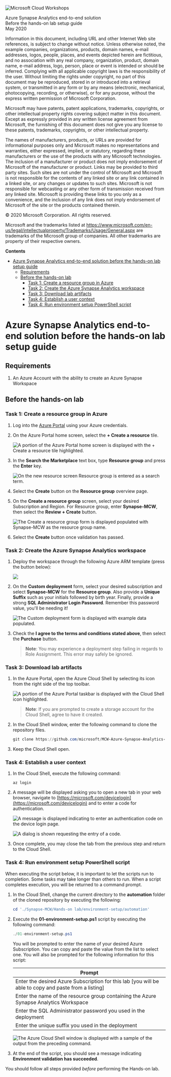 ![](https://github.com/Microsoft/MCW-Template-Cloud-Workshop/raw/master/Media/ms-cloud-workshop.png "Microsoft Cloud Workshops")

<div class="MCWHeader1">
Azure Synapse Analytics end-to-end solution
</div>

<div class="MCWHeader2">
Before the hands-on lab setup guide
</div>

<div class="MCWHeader3">
May 2020
</div>


Information in this document, including URL and other Internet Web site references, is subject to change without notice. Unless otherwise noted, the example companies, organizations, products, domain names, e-mail addresses, logos, people, places, and events depicted herein are fictitious, and no association with any real company, organization, product, domain name, e-mail address, logo, person, place or event is intended or should be inferred. Complying with all applicable copyright laws is the responsibility of the user. Without limiting the rights under copyright, no part of this document may be reproduced, stored in or introduced into a retrieval system, or transmitted in any form or by any means (electronic, mechanical, photocopying, recording, or otherwise), or for any purpose, without the express written permission of Microsoft Corporation.

Microsoft may have patents, patent applications, trademarks, copyrights, or other intellectual property rights covering subject matter in this document. Except as expressly provided in any written license agreement from Microsoft, the furnishing of this document does not give you any license to these patents, trademarks, copyrights, or other intellectual property.

The names of manufacturers, products, or URLs are provided for informational purposes only and Microsoft makes no representations and warranties, either expressed, implied, or statutory, regarding these manufacturers or the use of the products with any Microsoft technologies. The inclusion of a manufacturer or product does not imply endorsement of Microsoft of the manufacturer or product. Links may be provided to third party sites. Such sites are not under the control of Microsoft and Microsoft is not responsible for the contents of any linked site or any link contained in a linked site, or any changes or updates to such sites. Microsoft is not responsible for webcasting or any other form of transmission received from any linked site. Microsoft is providing these links to you only as a convenience, and the inclusion of any link does not imply endorsement of Microsoft of the site or the products contained therein.

© 2020 Microsoft Corporation. All rights reserved.

Microsoft and the trademarks listed at <https://www.microsoft.com/en-us/legal/intellectualproperty/Trademarks/Usage/General.aspx> are trademarks of the Microsoft group of companies. All other trademarks are property of their respective owners.

**Contents**

<!-- TOC -->

- [Azure Synapse Analytics end-to-end solution before the hands-on lab setup guide](#azure-synapse-analytics-end-to-end-solution-before-the-hands-on-lab-setup-guide)
  - [Requirements](#requirements)
  - [Before the hands-on lab](#before-the-hands-on-lab)
    - [Task 1: Create a resource group in Azure](#task-1-create-a-resource-group-in-azure)
    - [Task 2: Create the Azure Synapse Analytics workspace](#task-2-create-the-azure-synapse-analytics-workspace)
    - [Task 3: Download lab artifacts](#task-3-download-lab-artifacts)
    - [Task 4: Establish a user context](#task-4-establish-a-user-context)
    - [Task 4: Run environment setup PowerShell script](#task-4-run-environment-setup-powershell-script)

<!-- /TOC -->

# Azure Synapse Analytics end-to-end solution before the hands-on lab setup guide

## Requirements

1. An Azure Account with the ability to create an Azure Synapse Workspace

## Before the hands-on lab

### Task 1: Create a resource group in Azure

1. Log into the [Azure Portal](https://portal.azure.com) using your Azure credentials.

2. On the Azure Portal home screen, select the **+ Create a resource** tile.

    ![A portion of the Azure Portal home screen is displayed with the + Create a resource tile highlighted.](media/bhol_createaresource.png)

3. In the **Search the Marketplace** text box, type **Resource group** and press the **Enter** key.

    ![On the new resource screen Resource group is entered as a search term.](media/bhol_searchmarketplaceresourcegroup.png)

4. Select the **Create** button on the **Resource group** overview page.

5. On the **Create a resource group** screen, select your desired Subscription and Region. For Resource group, enter **Synapse-MCW**, then select the **Review + Create** button.

    ![The Create a resource group form is displayed populated with Synapse-MCW as the resource group name.](media/bhol_resourcegroupform.png)

6. Select the **Create** button once validation has passed.

### Task 2: Create the Azure Synapse Analytics workspace

1. Deploy the workspace through the following Azure ARM template (press the button below):

    <a href="https://portal.azure.com/#create/Microsoft.Template/uri/https%3A%2F%2Fraw.githubusercontent.com%2Fmicrosoft%2FMCW-Azure-Synapse-Analytics-end-to-end-solution%2Fmaster%2FHands-on%2520lab%2Fenvironment-setup%2Fautomation%2F00-asa-workspace-core.json" target="_blank"><img src="http://azuredeploy.net/deploybutton.png" /></a>

2. On the **Custom deployment** form, select your desired subscription and select **Synapse-MCW** for the **Resource group**. Also provide a **Unique Suffix** such as your initials followed by birth year. Finally, provide a strong **SQL Administrator Login Password**. Remember this password value, you'll be needing it!

    ![The Custom deployment form is displayed with example data populated.](media/bhol_customdeploymentform.png)
  
3. Check the **I agree to the terms and conditions stated above**, then select the **Purchase** button.

    > **Note**: You may experience a deployment step failing in regards to Role Assignment. This error may safely be ignored.

### Task 3: Download lab artifacts

1. In the Azure Portal, open the Azure Cloud Shell by selecting its icon from the right side of the top toolbar.

    ![A portion of the Azure Portal taskbar is displayed with the Cloud Shell icon highlighted.](media/bhol_azurecloudshellmenu.png)

    > **Note**: If you are prompted to create a storage account for the Cloud Shell, agree to have it created.

2. In the Cloud Shell window, enter the following command to clone the repository files.

    ```PowerShell
    git clone https://github.com/microsoft/MCW-Azure-Synapse-Analytics-end-to-end-solution.git Synapse-MCW
    ```

3. Keep the Cloud Shell open.

### Task 4: Establish a user context

1. In the Cloud Shell, execute the following command:

    ```cli
    az login
    ```

2. A message will be displayed asking you to open a new tab in your web browser, navigate to [https://microsoft.com/devicelogin](https://microsoft.com/devicelogin) and to enter a code for authentication.

   ![A message is displayed indicating to enter an authentication code on the device login page.](media/bhol_devicelogin.png)

   ![A dialog is shown requesting the entry of a code.](media/bhol_clicodescreen.png)

3. Once complete, you may close the tab from the previous step and return to the Cloud Shell.

### Task 4: Run environment setup PowerShell script

When executing the script below, it is important to let the scripts run to completion. Some tasks may take longer than others to run. When a script completes execution, you will be returned to a command prompt.

1. In the Cloud Shell, change the current directory to the **automation** folder of the cloned repository by executing the following:

    ```PowerShell
    cd './Synapse-MCW/Hands-on lab/environment-setup/automation'
    ```

2. Execute the **01-environment-setup.ps1** script by executing the following command:

    ```PowerShell
    ./01-environment-setup.ps1
    ```

    You will be prompted to enter the name of your desired Azure Subscription. You can copy and paste the value from the list to select one. You will also be prompted for the following information for this script:

    | Prompt |
    |--------|
    | Enter the desired Azure Subscription for this lab [you will be able to copy and paste from a listing] |
    | Enter the name of the resource group containing the Azure Synapse Analytics Workspace |
    | Enter the SQL Administrator password you used in the deployment |
    | Enter the unique suffix you used in the deployment |

    ![The Azure Cloud Shell window is displayed with a sample of the output from the preceding command.](media/bhol_sampleshelloutput.png)

3. At the end of the script, you should see a message indicating **Environment validation has succeeded**.

You should follow all steps provided *before* performing the Hands-on lab.
